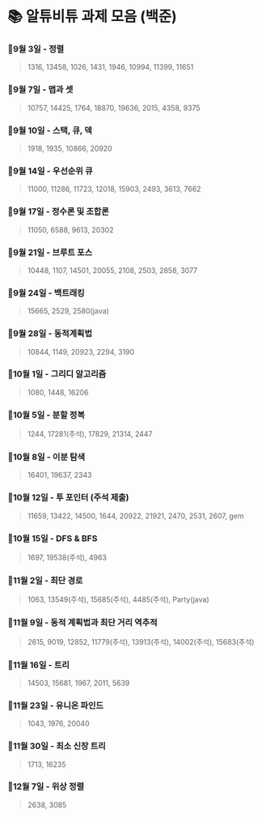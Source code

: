# 📚 알튜비튜 과제 모음 (백준)
  ### 📗9월 3일 - 정렬
  >1316, 13458, 1026, 1431, 1946, 10994, 11399, 11651
  ### 📗9월 7일 - 맵과 셋
  >10757, 14425, 1764, 18870, 19636, 2015, 4358, 9375
  ### 📗9월 10일 - 스택, 큐, 덱
  >1918, 1935, 10866, 20920
  ### 📗9월 14일 - 우선순위 큐
  >11000, 11286, 11723, 12018, 15903, 2493, 3613, 7662
  ### 📗9월 17일 - 정수론 및 조합론
  >11050, 6588, 9613, 20302
  ### 📗9월 21일 - 브루트 포스
  >10448, 1107, 14501, 20055, 2108, 2503, 2858, 3077
  ### 📗9월 24일 - 백트래킹
  >15665, 2529, 2580(java)
  ### 📗9월 28일 - 동적계획법
  >10844, 1149, 20923, 2294, 3190
  ### 📗10월 1일 - 그리디 알고리즘
  >1080, 1448, 16206
  ### 📕10월 5일 - 분할 정복
  >1244, 17281(주석), 17829, 21314, 2447
  ### 📗10월 8일 - 이분 탐색
  >16401, 19637, 2343
  ### 📒10월 12일 - 투 포인터 (주석 제출)
  >11659, 13422, 14500, 1644, 20922, 21921, 2470, 2531, 2607, gem
  ### 📗10월 15일 - DFS & BFS
  >1697, 19538(주석), 4963
  ### 📕11월 2일 - 최단 경로
  >1063, 13549(주석), 15685(주석), 4485(주석), Party(java)
  ### 📕11월 9일 - 동적 계획법과 최단 거리 역추적
  >2615, 9019, 12852, 11779(주석), 13913(주석), 14002(주석), 15683(주석)
  ### 📗11월 16일 - 트리
  >14503, 15681, 1967, 2011, 5639
  ### 📗11월 23일 - 유니온 파인드
  >1043, 1976, 20040
  ### 📗11월 30일 - 최소 신장 트리
  >1713, 16235
  ### 📗12월 7일 - 위상 정렬
  >2638, 3085
